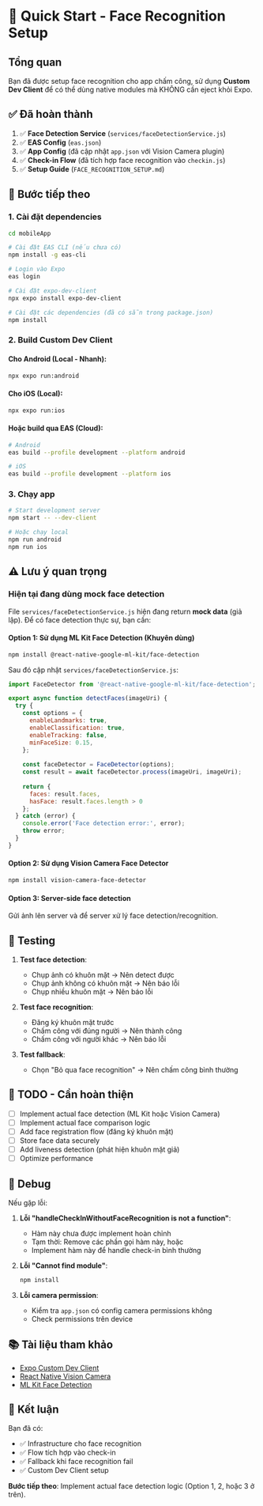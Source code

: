 # 🚀 Quick Start - Face Recognition Setup

## Tổng quan

Bạn đã được setup face recognition cho app chấm công, sử dụng **Custom Dev Client** để có thể dùng native modules mà KHÔNG cần eject khỏi Expo.

## ✅ Đã hoàn thành

1. ✅ **Face Detection Service** (`services/faceDetectionService.js`)
2. ✅ **EAS Config** (`eas.json`)
3. ✅ **App Config** (đã cập nhật `app.json` với Vision Camera plugin)
4. ✅ **Check-in Flow** (đã tích hợp face recognition vào `checkin.js`)
5. ✅ **Setup Guide** (`FACE_RECOGNITION_SETUP.md`)

## 🎯 Bước tiếp theo

### 1. Cài đặt dependencies

```bash
cd mobileApp

# Cài đặt EAS CLI (nếu chưa có)
npm install -g eas-cli

# Login vào Expo
eas login

# Cài đặt expo-dev-client
npx expo install expo-dev-client

# Cài đặt các dependencies (đã có sẵn trong package.json)
npm install
```

### 2. Build Custom Dev Client

#### Cho Android (Local - Nhanh):
```bash
npx expo run:android
```

#### Cho iOS (Local):
```bash
npx expo run:ios
```

#### Hoặc build qua EAS (Cloud):
```bash
# Android
eas build --profile development --platform android

# iOS
eas build --profile development --platform ios
```

### 3. Chạy app

```bash
# Start development server
npm start -- --dev-client

# Hoặc chạy local
npm run android
npm run ios
```

## ⚠️ Lưu ý quan trọng

### Hiện tại đang dùng **mock face detection**

File `services/faceDetectionService.js` hiện đang return **mock data** (giả lập). Để có face detection thực sự, bạn cần:

#### Option 1: Sử dụng ML Kit Face Detection (Khuyên dùng)

```bash
npm install @react-native-google-ml-kit/face-detection
```

Sau đó cập nhật `services/faceDetectionService.js`:

```javascript
import FaceDetector from '@react-native-google-ml-kit/face-detection';

export async function detectFaces(imageUri) {
  try {
    const options = {
      enableLandmarks: true,
      enableClassification: true,
      enableTracking: false,
      minFaceSize: 0.15,
    };
    
    const faceDetector = FaceDetector(options);
    const result = await faceDetector.process(imageUri, imageUri);
    
    return {
      faces: result.faces,
      hasFace: result.faces.length > 0
    };
  } catch (error) {
    console.error('Face detection error:', error);
    throw error;
  }
}
```

#### Option 2: Sử dụng Vision Camera Face Detector

```bash
npm install vision-camera-face-detector
```

#### Option 3: Server-side face detection

Gửi ảnh lên server và để server xử lý face detection/recognition.

## 🧪 Testing

1. **Test face detection**:
   - Chụp ảnh có khuôn mặt → Nên detect được
   - Chụp ảnh không có khuôn mặt → Nên báo lỗi
   - Chụp nhiều khuôn mặt → Nên báo lỗi

2. **Test face recognition**:
   - Đăng ký khuôn mặt trước
   - Chấm công với đúng người → Nên thành công
   - Chấm công với người khác → Nên báo lỗi

3. **Test fallback**:
   - Chọn "Bỏ qua face recognition" → Nên chấm công bình thường

## 📝 TODO - Cần hoàn thiện

- [ ] Implement actual face detection (ML Kit hoặc Vision Camera)
- [ ] Implement actual face comparison logic
- [ ] Add face registration flow (đăng ký khuôn mặt)
- [ ] Store face data securely
- [ ] Add liveness detection (phát hiện khuôn mặt giả)
- [ ] Optimize performance

## 🔧 Debug

Nếu gặp lỗi:

1. **Lỗi "handleCheckInWithoutFaceRecognition is not a function"**:
   - Hàm này chưa được implement hoàn chỉnh
   - Tạm thời: Remove các phần gọi hàm này, hoặc
   - Implement hàm này để handle check-in bình thường

2. **Lỗi "Cannot find module"**:
   ```bash
   npm install
   ```

3. **Lỗi camera permission**:
   - Kiểm tra `app.json` có config camera permissions không
   - Check permissions trên device

## 📚 Tài liệu tham khảo

- [Expo Custom Dev Client](https://docs.expo.dev/development/introduction/)
- [React Native Vision Camera](https://github.com/mrousavy/react-native-vision-camera)
- [ML Kit Face Detection](https://developers.google.com/ml-kit/vision/face-detection)

## 🎉 Kết luận

Bạn đã có:
- ✅ Infrastructure cho face recognition
- ✅ Flow tích hợp vào check-in
- ✅ Fallback khi face recognition fail
- ✅ Custom Dev Client setup

**Bước tiếp theo**: Implement actual face detection logic (Option 1, 2, hoặc 3 ở trên).

